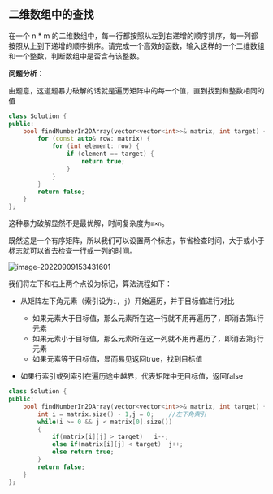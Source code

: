 ## 二维数组中的查找

在一个 n * m 的二维数组中，每一行都按照从左到右递增的顺序排序，每一列都按照从上到下递增的顺序排序。请完成一个高效的函数，输入这样的一个二维数组和一个整数，判断数组中是否含有该整数。

**问题分析：**

由题意，这道题暴力破解的话就是遍历矩阵中的每一个值，直到找到和整数相同的值

```C++
class Solution {
public:
    bool findNumberIn2DArray(vector<vector<int>>& matrix, int target) {
        for (const auto& row: matrix) {
            for (int element: row) {
                if (element == target) {
                    return true;
                }
            }
        }
        return false;
    }
};
```

这种暴力破解显然不是最优解，时间复杂度为`m×n`。



既然这是一个有序矩阵，所以我们可以设置两个标志，节省检查时间，大于或小于标志就可以省去检查一行或一列的时间。

![image-20220909153431601](https://redmor.oss-cn-hangzhou.aliyuncs.com/image-20220909153431601.png)

我们将左下和右上两个点设为标记，算法流程如下：

* 从矩阵左下角元素（索引设为`i, j`）开始遍历，并于目标值进行对比
  * 如果元素大于目标值，那么元素所在这一行就不用再遍历了，即消去第`i`行元素
  * 如果元素小于目标值，那么元素所在这一列就不用再遍历了，即消去第`j`行元素
  * 如果元素等于目标值，显而易见返回true，找到目标值

* 如果行索引或列索引在遍历途中越界，代表矩阵中无目标值，返回false

```C++
class Solution {
public:
    bool findNumberIn2DArray(vector<vector<int>>& matrix, int target) {
		int i = matrix.size() - 1,j = 0;	//左下角索引
        while(i >= 0 && j < matrix[0].size())
        {
            if(matrix[i][j] > target)	i--;
            else if(matrix[i][j] < target)	j++;
            else return true;
        }
        return false;
    }
};
```

